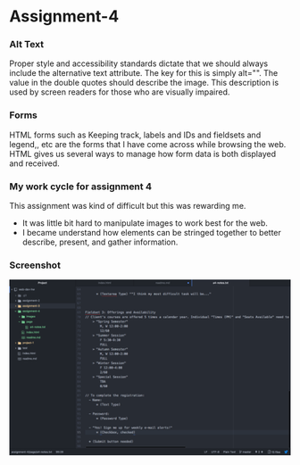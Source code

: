 # Assignment-4

### Alt Text
 Proper style and accessibility standards dictate that we should always include the alternative text attribute. The key for this is simply alt="". The value in the double quotes should describe the image. This description is used by screen readers for those who are visually impaired.
 ### Forms
 HTML forms such as Keeping track, labels and IDs and fieldsets and legend,, etc are the forms that I have come across while browsing the web. HTML gives us several ways to manage how form data is both displayed and received.


 ### My work cycle for assignment 4
 This assignment was kind of difficult but this was rewarding me.
- It was little bit hard to manipulate images to work best for the web.
- I became understand how elements can be stringed together to better describe, present, and gather information.


### Screenshot
![Image of My Atom Editor](./images/ScreenShot3.png)
